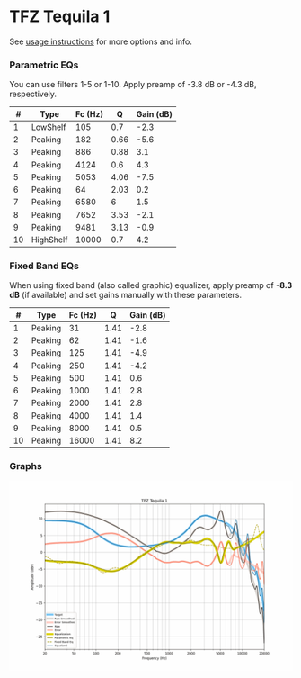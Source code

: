 # TFZ Tequila 1
See [usage instructions](https://github.com/jaakkopasanen/AutoEq#usage) for more options and info.

### Parametric EQs
You can use filters 1-5 or 1-10. Apply preamp of -3.8 dB or -4.3 dB, respectively.

|   # | Type      |   Fc (Hz) |    Q |   Gain (dB) |
|-----|-----------|-----------|------|-------------|
|   1 | LowShelf  |       105 | 0.7  |        -2.3 |
|   2 | Peaking   |       182 | 0.66 |        -5.6 |
|   3 | Peaking   |       886 | 0.88 |         3.1 |
|   4 | Peaking   |      4124 | 0.6  |         4.3 |
|   5 | Peaking   |      5053 | 4.06 |        -7.5 |
|   6 | Peaking   |        64 | 2.03 |         0.2 |
|   7 | Peaking   |      6580 | 6    |         1.5 |
|   8 | Peaking   |      7652 | 3.53 |        -2.1 |
|   9 | Peaking   |      9481 | 3.13 |        -0.9 |
|  10 | HighShelf |     10000 | 0.7  |         4.2 |

### Fixed Band EQs
When using fixed band (also called graphic) equalizer, apply preamp of **-8.3 dB** (if available) and set gains manually with these parameters.

|   # | Type    |   Fc (Hz) |    Q |   Gain (dB) |
|-----|---------|-----------|------|-------------|
|   1 | Peaking |        31 | 1.41 |        -2.8 |
|   2 | Peaking |        62 | 1.41 |        -1.6 |
|   3 | Peaking |       125 | 1.41 |        -4.9 |
|   4 | Peaking |       250 | 1.41 |        -4.2 |
|   5 | Peaking |       500 | 1.41 |         0.6 |
|   6 | Peaking |      1000 | 1.41 |         2.8 |
|   7 | Peaking |      2000 | 1.41 |         2.8 |
|   8 | Peaking |      4000 | 1.41 |         1.4 |
|   9 | Peaking |      8000 | 1.41 |         0.5 |
|  10 | Peaking |     16000 | 1.41 |         8.2 |

### Graphs
![](./TFZ%20Tequila%201.png)
